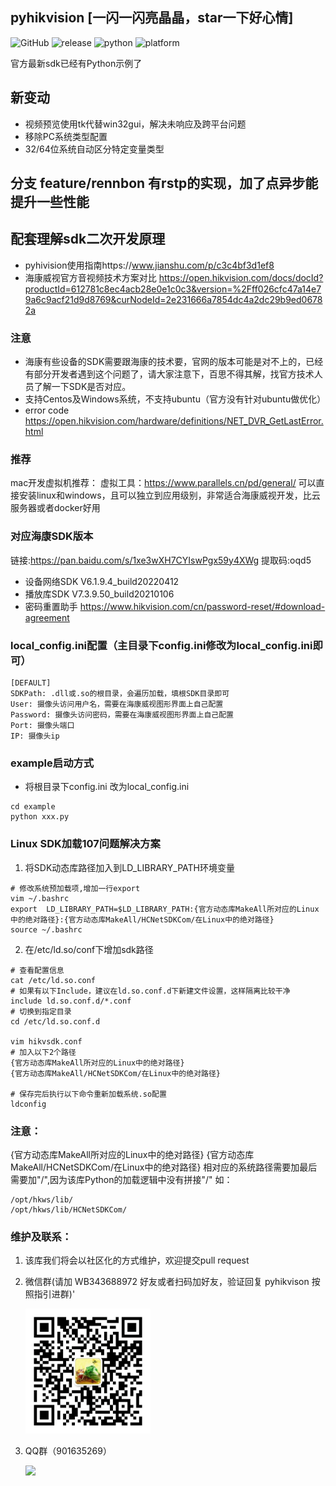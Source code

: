 ## pyhikvision [一闪一闪亮晶晶，star一下好心情]
![GitHub](https://img.shields.io/github/license/Rennbon/pyhikvision)
![release](https://img.shields.io/github/v/release/Rennbon/pyhikvision)
![python](https://img.shields.io/badge/python-3.10.4-brightgreen)
![platform](https://img.shields.io/badge/platform-Linux64|Linux32|win64|win32-lightgrey)

官方最新sdk已经有Python示例了
## 新变动
- 视频预览使用tk代替win32gui，解决未响应及跨平台问题
- 移除PC系统类型配置
- 32/64位系统自动区分特定变量类型
## 分支 feature/rennbon 有rstp的实现，加了点异步能提升一些性能

## 配套理解sdk二次开发原理
- pyhivision使用指南https://www.jianshu.com/p/c3c4bf3d1ef8
- 海康威视官方音视频技术方案对比 https://open.hikvision.com/docs/docId?productId=612781c8ec4acb28e0e1c0c3&version=%2Fff026cfc47a14e79a6c9acf21d9d8769&curNodeId=2e231666a7854dc4a2dc29b9ed06782a
### 注意

- 海康有些设备的SDK需要跟海康的技术要，官网的版本可能是对不上的，已经有部分开发者遇到这个问题了，请大家注意下，百思不得其解，找官方技术人员了解一下SDK是否对应。
- 支持Centos及Windows系统，不支持ubuntu（官方没有针对ubuntu做优化）
- error code https://open.hikvision.com/hardware/definitions/NET_DVR_GetLastError.html
### 推荐
mac开发虚拟机推荐：
虚拟工具：https://www.parallels.cn/pd/general/
可以直接安装linux和windows，且可以独立到应用级别，非常适合海康威视开发，比云服务器或者docker好用

### 对应海康SDK版本
链接:https://pan.baidu.com/s/1xe3wXH7CYIswPgx59y4XWg 提取码:oqd5
- 设备网络SDK V6.1.9.4_build20220412
- 播放库SDK V7.3.9.50_build20210106
- 密码重置助手 https://www.hikvision.com/cn/password-reset/#download-agreement

### local_config.ini配置（主目录下config.ini修改为local_config.ini即可）

```
[DEFAULT]
SDKPath: .dll或.so的根目录，会遍历加载，填根SDK目录即可
User: 摄像头访问用户名，需要在海康威视图形界面上自己配置
Password: 摄像头访问密码，需要在海康威视图形界面上自己配置
Port: 摄像头端口
IP: 摄像头ip

```

### example启动方式

- 将根目录下config.ini 改为local_config.ini

```
cd example
python xxx.py
```

### Linux SDK加载107问题解决方案

1. 将SDK动态库路径加入到LD_LIBRARY_PATH环境变量

```
# 修改系统预加载项,增加一行export
vim ~/.bashrc
export  LD_LIBRARY_PATH=$LD_LIBRARY_PATH:{官方动态库MakeAll所对应的Linux中的绝对路径}:{官方动态库MakeAll/HCNetSDKCom/在Linux中的绝对路径}
source ~/.bashrc

```

2. 在/etc/ld.so/conf下增加sdk路径

```
# 查看配置信息
cat /etc/ld.so.conf
# 如果有以下Include，建议在ld.so.conf.d下新建文件设置，这样隔离比较干净
include ld.so.conf.d/*.conf
# 切换到指定目录
cd /etc/ld.so.conf.d

vim hikvsdk.conf
# 加入以下2个路径
{官方动态库MakeAll所对应的Linux中的绝对路径}
{官方动态库MakeAll/HCNetSDKCom/在Linux中的绝对路径}

# 保存完后执行以下命令重新加载系统.so配置
ldconfig

```

### 注意：

{官方动态库MakeAll所对应的Linux中的绝对路径} {官方动态库MakeAll/HCNetSDKCom/在Linux中的绝对路径} 相对应的系统路径需要加最后需要加"/",因为该库Python的加载逻辑中没有拼接"/"
如：

```
/opt/hkws/lib/
/opt/hkws/lib/HCNetSDKCom/
```

### 维护及联系：

1. 该库我们将会以社区化的方式维护，欢迎提交pull request

2. 微信群(请加 WB343688972 好友或者扫码加好友，验证回复 pyhikvison 按照指引进群)'

   <img src="./doc/wechat.png" width="200px" >
3. QQ群（901635269）

   <img src="./doc/qq-qr.jpg" width="200px" >

